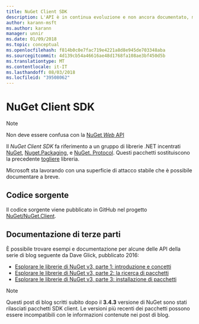 ```yaml
---
title: NuGet Client SDK
description: L'API è in continua evoluzione e non ancora documentato, ma gli esempi sono disponibili nel blog di Dave Glick.
author: karann-msft
ms.author: karann
manager: unnir
ms.date: 01/09/2018
ms.topic: conceptual
ms.openlocfilehash: f814b0c0e7fac719e4221a8d8e945de703348aba
ms.sourcegitcommit: 4d139cb54a46616ae48d1768fa108ae3bf450d5b
ms.translationtype: MT
ms.contentlocale: it-IT
ms.lasthandoff: 08/03/2018
ms.locfileid: "39508062"
---
```

# <a name="nuget-client-sdk"></a>NuGet Client SDK

> [!Note]
> Non deve essere confusa con la [NuGet *Web* API](https://docs.microsoft.com/en-us/nuget/api/overview)

Il *NuGet Client SDK* fa riferimento a un gruppo di librerie .NET incentrati [NuGet](https://www.nuget.org/packages/NuGet.Client), [Nuget.Packaging](https://www.nuget.org/packages/NuGet.Packaging), e [NuGet. Protocol](https://www.nuget.org/packages/NuGet.Protocol). Questi pacchetti sostituiscono la precedente [togliere](https://www.nuget.org/packages/NuGet.Core/) libreria.

Microsoft sta lavorando con una superficie di attacco stabile che è possibile documentare a breve.

## <a name="source-code"></a>Codice sorgente

Il codice sorgente viene pubblicato in GitHub nel progetto [NuGet/NuGet.Client](https://github.com/NuGet/NuGet.Client).

## <a name="third-party-documentation"></a>Documentazione di terze parti

È possibile trovare esempi e documentazione per alcune delle API della serie di blog seguente da Dave Glick, pubblicato 2016:

- [Esplorare le librerie di NuGet v3, parte 1: introduzione e concetti](http://daveaglick.com/posts/exploring-the-nuget-v3-libraries-part-1)
- [Esplorare le librerie di NuGet v3, parte 2: la ricerca di pacchetti](http://daveaglick.com/posts/exploring-the-nuget-v3-libraries-part-2)
- [Esplorare le librerie di NuGet v3, parte 3: installazione di pacchetti](http://daveaglick.com/posts/exploring-the-nuget-v3-libraries-part-3)

> [!Note]
> Questi post di blog scritti subito dopo il **3.4.3** versione di NuGet sono stati rilasciati pacchetti SDK client.
> Le versioni più recenti dei pacchetti possono essere incompatibili con le informazioni contenute nei post di blog.
